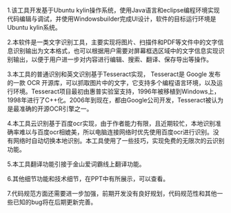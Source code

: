 1.该工具开发基于Ubuntu kylin操作系统，使用Java语言和eclipse编程环境实现代码编辑与调试，并使用Windowsbuilder完成UI设计，软件的目标运行环境是Ubuntu kylin系统。

2.本软件是一类文字识别工具，主要实现将图片、扫描件和PDF等文件中的文字信息识别输出为文本格式，也可以根据用户需要对屏幕框选区域中的文字信息实现识别输出，以便于用户进一步对内容进行编辑、搜索、翻译、保存导出等操作。

3.本工具的普通识别和英文识别基于Tesseract实现， Tesseract是 Google 发布的一款 OCR 开源库，可以抓取图片中的文字，它支持多个编程语言环境，以及运行环境。Tesseract项目最初由惠普实验室支持，1996年被移植到Windows上，1998年进行了C++化。2006年到现在，都由Google公司开发，Tesseract被认为是最准确的开源OCR引擎之一。

4.本工具云识别基于百度ocr实现，由于作者能力有限，且近期较忙，本地识别准确率难以与百度ocr相媲美，所以电脑连接网络时优先使用百度ocr进行识别。没有网络时自动切换本地识别。本工具使用了一些技巧，实现免费的无限次的云识别功能。

5.本工具翻译功能引接于金山爱词霸线上翻译功能。

6.其他细节功能和技术细节，在PPT中有所展示，可以查看。

7.代码规范方面还需要进一步加强，前期开发没有良好规划，代码规范性和其他一些已知的bug将在后期更新完善。
